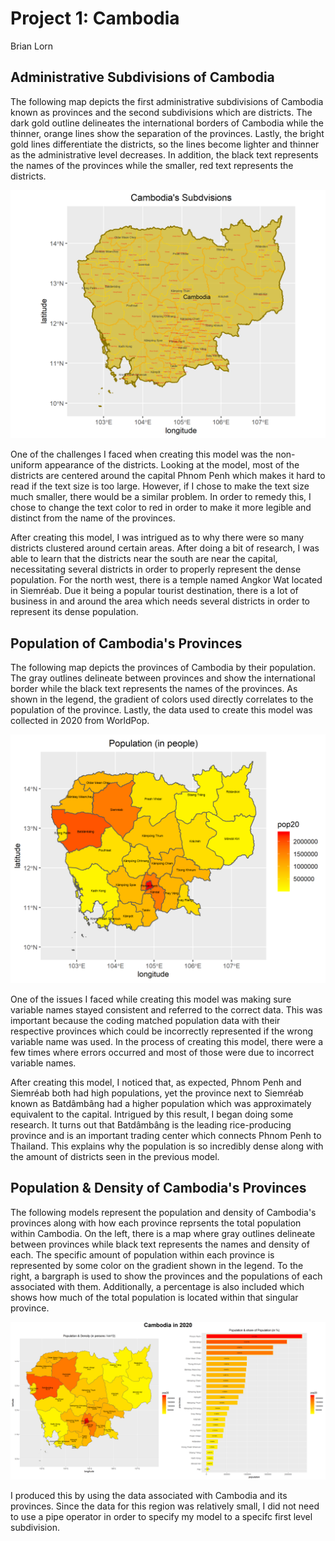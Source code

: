 # Project 1: Cambodia

Brian Lorn

## Administrative Subdivisions of Cambodia

The following map depicts the first administrative subdivisions of Cambodia known as provinces and the second subdivisions which are districts. The dark gold outline delineates the international borders of Cambodia while the thinner, orange lines show the separation of the provinces. Lastly, the bright gold lines differentiate the districts, so the lines become lighter and thinner as the administrative level decreases. In addition, the black text represents the names of the provinces while the smaller, red text represents the districts.

![](cambodia.png)

One of the challenges I faced when creating this model was the non-uniform appearance of the districts. Looking at the model, most of the districts are centered around the capital Phnom Penh which makes it hard to read if the text size is too large. However, if I chose to make the text size much smaller, there would be a similar problem. In order to remedy this, I chose to change the text color to red in order to make it more legible and distinct from the name of the provinces.

After creating this model, I was intrigued as to why there were so many districts clustered around certain areas. After doing a bit of research, I was able to learn that the districts near the south are near the capital, necessitating several districts in order to properly represent the dense population. For the north west, there is a temple named Angkor Wat located in Siemréab. Due it being a popular tourist destination, there is a lot of business in and around the area which needs several districts in order to represent its dense population.

## Population of Cambodia's Provinces

The following map depicts the provinces of Cambodia by their population. The gray outlines delineate between provinces and show the international border while the black text represents the names of the provinces. As shown in the legend, the gradient of colors used directly correlates to the population of the province. Lastly, the data used to create this model was collected in 2020 from WorldPop.

![](khm_pop20.png)

One of the issues I faced while creating this model was making sure variable names stayed consistent and referred to the correct data. This was important because the coding matched population data with their respective provinces which could be incorrectly represented if the wrong variable name was used. In the process of creating this model, there were a few times where errors occurred and most of those were due to incorrect variable names. 

After creating this model, I noticed that, as expected, Phnom Penh and Siemréab both had high populations, yet the province next to Siemréab known as Batdâmbâng had a higher population which was approximately equivalent to the capital. Intrigued by this result, I began doing some research. It turns out that Batdâmbâng is the leading rice-producing province and is an important trading center which connects Phnom Penh to Thailand. This explains why the population is so incredibly dense along with the amount of districts seen in the previous model.

## Population & Density of Cambodia's Provinces

The following models represent the population and density of Cambodia's provinces along with how each province reprsents the total population within Cambodia. On the left, there is a map where gray outlines delineate between provinces while black text represents the names and density of each. The specific amount of population within each province is represented by some color on the gradient shown in the legend. To the right, a bargraph is used to show the provinces and the populations of each associated with them. Additionally, a percentage is also included which shows how much of the total population is located within that singular province.

![](cambodia_2020.png)

I produced this by using the data associated with Cambodia and its provinces. Since the data for this region was relatively small, I did not need to use a pipe operator in order to specify my model to a specifc first level subdivision. 
